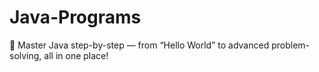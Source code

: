 # Java-Programs
🚀 Master Java step-by-step — from “Hello World” to advanced problem-solving, all in one place!
